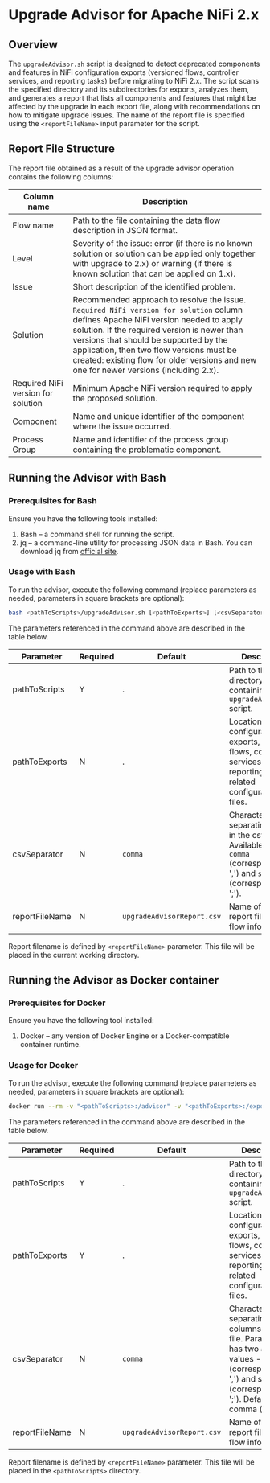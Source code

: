 # Upgrade Advisor for Apache NiFi 2.x

## Overview

The `upgradeAdvisor.sh` script is designed to detect deprecated components and features in NiFi configuration exports (versioned flows, controller services, and reporting tasks) before migrating to NiFi 2.x.
The script scans the specified directory and its subdirectories for exports, analyzes them, and generates a report that lists all components and features that might be affected by the upgrade in each export file, along with recommendations on how to mitigate upgrade issues. The name of the report file is specified using the `<reportFileName>` input parameter for the script.

## Report File Structure

The report file obtained as a result of the upgrade advisor operation contains the following columns:

| Column name                        | Description                                                                                                                                     |
|------------------------------------|-------------------------------------------------------------------------------------------------------------------------------------------------|
| Flow name                          | Path to the file containing the data flow description in JSON format.                                                                           |
| Level                              | Severity of the issue: error (if there is no known solution or solution can be applied only together with upgrade to 2.x) or warning (if there is known solution that can be applied on 1.x).                                                                                             |
| Issue                              | Short description of the identified problem.                                                                                                    |
| Solution                           | Recommended approach to resolve the issue. `Required NiFi version for solution` column defines Apache NiFi version needed to apply solution. If the required version is newer than versions that should be supported by the application, then two flow versions must be created: existing flow for older versions and new one for newer versions (including 2.x). |
| Required NiFi version for solution | Minimum Apache NiFi version required to apply the proposed solution.                                                                            |
| Component                          | Name and unique identifier of the component where the issue occurred.                                                                      |
| Process Group                      | Name and identifier of the process group containing the problematic component.                                                             |

## Running the Advisor with Bash

### Prerequisites for Bash

Ensure you have the following tools installed:
1. Bash – a command shell for running the script.
2. jq – a command-line utility for processing JSON data in Bash. You can download jq from [official site](https://jqlang.org/download/).

### Usage with Bash

To run the advisor, execute the following command (replace parameters as needed, parameters in square brackets are optional):
```bash
bash <pathToScripts>/upgradeAdvisor.sh [<pathToExports>] [<csvSeparator>] [<reportFileName>]
```

The parameters referenced in the command above are described in the table below.

| Parameter      | Required | Default                    | Description                                                                                                                                                                |
|----------------|----------|----------------------------|----------------------------------------------------------------------------------------------------------------------------------------------------------------------------|
| pathToScripts  | Y        | .                          | Path to the directory containing the `upgradeAdvisor.sh` script.                                                                                                           |
| pathToExports  | N        | .                          | Location of NiFi configuration exports, including flows, controller services, reporting tasks, or related configuration files.                                             |
| csvSeparator   | N        | `comma`                    | Character for separating values in the csv file. Available values: `comma` (corresponds to ',') and `semicolon` (corresponds to ';'). |
| reportFileName | N        | `upgradeAdvisorReport.csv` | Name of the report file with flow information.                                                                                                                             |

Report filename is defined by `<reportFileName>` parameter. This file will be placed in the current working directory.

## Running the Advisor as Docker container

### Prerequisites for Docker

Ensure you have the following tool installed:
1. Docker – any version of Docker Engine or a Docker-compatible container runtime.

### Usage for Docker

To run the advisor, execute the following command (replace parameters as needed, parameters in square brackets are optional):
```bash
docker run --rm -v "<pathToScripts>:/advisor" -v "<pathToExports>:/export" -w "/advisor/" --entrypoint=/bin/bash ghcr.io/netcracker/nifi-registry:1.0.3 upgradeAdvisor.sh /export/ [<csvSeparator>] [<reportFileName>]
```

The parameters referenced in the command above are described in the table below.

| Parameter      | Required | Default                    | Description                                                                                                                                                                |
|----------------|----------|----------------------------|----------------------------------------------------------------------------------------------------------------------------------------------------------------------------|
| pathToScripts  | Y        | .                          | Path to the directory containing the `upgradeAdvisor.sh` script.                                                                                                           |
| pathToExports  | Y        | .                          | Location of NiFi configuration exports, including flows, controller services, reporting tasks, or related configuration files.                                             |
| csvSeparator   | N        | `comma`                    | Character for separating columns in csv file. Parameter has two available values -- comma (corresponds to ',') and semicolon (corresponds to ';'). Default is comma (','). |
| reportFileName | N        | `upgradeAdvisorReport.csv` | Name of the report file with flow information.                                                                                                                             |


Report filename is defined by `<reportFileName>` parameter. This file will be placed in the `<pathToScripts>` directory.
